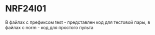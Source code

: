 # NRF24l01
В файлах с префиксом test - представлен код для тестовой пары, в файлах с norm - код для простого пульта
